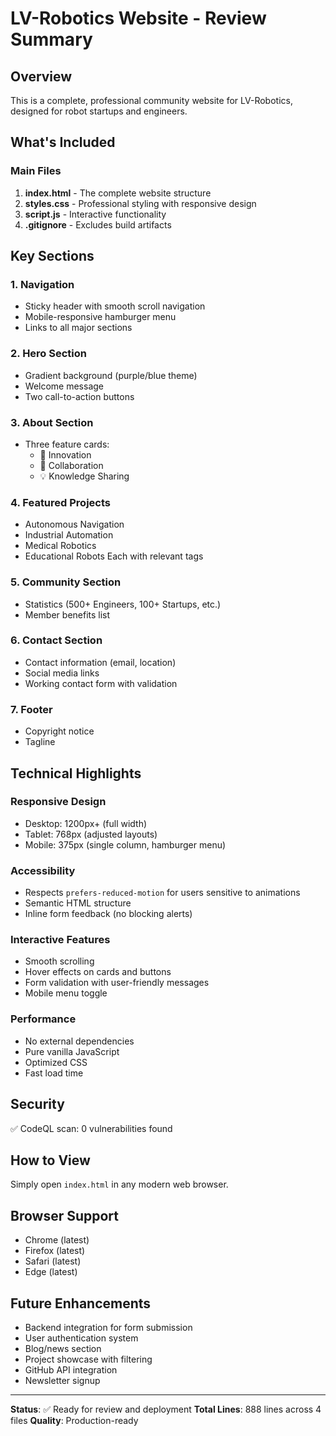 # LV-Robotics Website - Review Summary

## Overview
This is a complete, professional community website for LV-Robotics, designed for robot startups and engineers.

## What's Included

### Main Files
1. **index.html** - The complete website structure
2. **styles.css** - Professional styling with responsive design
3. **script.js** - Interactive functionality
4. **.gitignore** - Excludes build artifacts

## Key Sections

### 1. Navigation
- Sticky header with smooth scroll navigation
- Mobile-responsive hamburger menu
- Links to all major sections

### 2. Hero Section
- Gradient background (purple/blue theme)
- Welcome message
- Two call-to-action buttons

### 3. About Section
- Three feature cards:
  - 🚀 Innovation
  - 👥 Collaboration
  - 💡 Knowledge Sharing

### 4. Featured Projects
- Autonomous Navigation
- Industrial Automation
- Medical Robotics
- Educational Robots
Each with relevant tags

### 5. Community Section
- Statistics (500+ Engineers, 100+ Startups, etc.)
- Member benefits list

### 6. Contact Section
- Contact information (email, location)
- Social media links
- Working contact form with validation

### 7. Footer
- Copyright notice
- Tagline

## Technical Highlights

### Responsive Design
- Desktop: 1200px+ (full width)
- Tablet: 768px (adjusted layouts)
- Mobile: 375px (single column, hamburger menu)

### Accessibility
- Respects `prefers-reduced-motion` for users sensitive to animations
- Semantic HTML structure
- Inline form feedback (no blocking alerts)

### Interactive Features
- Smooth scrolling
- Hover effects on cards and buttons
- Form validation with user-friendly messages
- Mobile menu toggle

### Performance
- No external dependencies
- Pure vanilla JavaScript
- Optimized CSS
- Fast load time

## Security
✅ CodeQL scan: 0 vulnerabilities found

## How to View
Simply open `index.html` in any modern web browser.

## Browser Support
- Chrome (latest)
- Firefox (latest)
- Safari (latest)
- Edge (latest)

## Future Enhancements
- Backend integration for form submission
- User authentication system
- Blog/news section
- Project showcase with filtering
- GitHub API integration
- Newsletter signup

---

**Status**: ✅ Ready for review and deployment
**Total Lines**: 888 lines across 4 files
**Quality**: Production-ready
